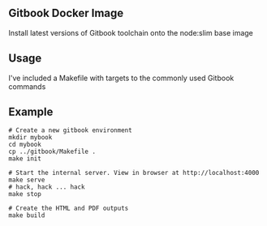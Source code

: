 
## Gitbook Docker Image

Install latest versions of Gitbook toolchain onto the node:slim base image


## Usage

I've included a Makefile with targets to the commonly used Gitbook commands

## Example

```
# Create a new gitbook environment
mkdir mybook
cd mybook
cp ../gitbook/Makefile .
make init

# Start the internal server. View in browser at http://localhost:4000
make serve
# hack, hack ... hack
make stop

# Create the HTML and PDF outputs
make build
```
